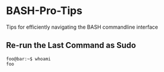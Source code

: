 # BASH-Pro-Tips
Tips for efficiently navigating the BASH commandline interface

## Re-run the Last Command as Sudo
```console
foo@bar:~$ whoami
foo
```
